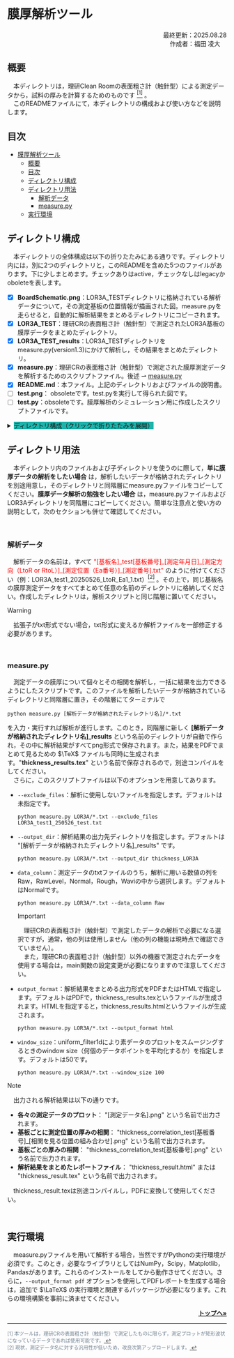 <div id="top"></div>

# 膜厚解析ツール

<p align="right">最終更新：2025.08.28</br>作成者：福田 凌大&ensp;&nbsp;&nbsp;</p>


## 概要
<div id="abstract"></div>

&emsp;本ディレクトリは，理研Clean Roomの表面粗さ計（触針型）による測定データから，試料の厚みを計算するためのものです [<sup>[1]</sup>](#footnote1) 。<br/>
&emsp;このREADMEファイルにて，本ディレクトリの構成および使い方などを説明します。


## 目次
<div id="tableofcount"></div>

- [膜厚解析ツール](#膜厚解析ツール)
  - [概要](#概要)
  - [目次](#目次)
  - [ディレクトリ構成](#ディレクトリ構成)
  - [ディレクトリ用法](#ディレクトリ用法)
    - [解析データ](#解析データ)
    - [measure.py](#measurepy)
  - [実行環境](#実行環境)


## ディレクトリ構成
<div id="section1"></div>

&emsp;本ディレクトリの全体構成は以下の折りたたみにある通りです。ディレクトリ内には，別に2つのディレクトリと，このREADMEを含めた5つのファイルがあります。下に少しまとめます。チェックありはactive，チェックなしはlegacyかoboleteを表します。

- [x] **BoardSchematic.png**：LOR3A_TESTディレクトリに格納されている解析データについて，その測定基板の位置情報が描画された図。measure.pyを走らせると，自動的に解析結果をまとめるディレクトリにコピーされます。
- [x] **LOR3A_TEST**：理研CRの表面粗さ計（触針型）で測定されたLOR3A基板の膜厚データをまとめたディレクトリ。
- [x] **LOR3A_TEST_results**：LOR3A_TESTディレクトリをmeasure.py(version1.3)にかけて解析し，その結果をまとめたディレクトリ。
- [x] **measure.py**：理研CRの表面粗さ計（触針型）で測定された膜厚測定データを解析するためのスクリプトファイル。後述 $\rightharpoonup$ [measure.py](#measurepy)
- [x] **README.md**：本ファイル。上記のディレクトリおよびファイルの説明書。
- [ ] **test.png**： obsoleteです。test.pyを実行して得られた図です。
- [ ] **test.py**：obsoleteです。膜厚解析のシミュレーション用に作成したスクリプトファイルです。

<details>
    <summary><span style="background-color: #20B2AA; ">ディレクトリ構成（クリックで折りたたみを展開）</span></summary>

    .
    ├── BoardSchematic.png
    ├── LOR3A_TEST
    │   ├── LOR3A_test1_250526_LtoR_Ea1_1.txt
    │   ├── LOR3A_test1_250526_LtoR_Ea3_1.txt
    │   ├── LOR3A_test1_250526_LtoR_Ea3_2.txt
    │   ├── LOR3A_test1_250526_LtoR_Ea4_1.txt
    │   ├── LOR3A_test1_250526_LtoR_Ea5_1.txt
    │   ├── LOR3A_test1_250526_RtoL_Ea1_1.txt
    │   ├── LOR3A_test1_250526_RtoL_Ea1_2.txt
    │   ├── LOR3A_test1_250526_RtoL_Ea2_1.txt
    │   ├── LOR3A_test1_250526_RtoL_Ea3_1.txt
    │   ├── LOR3A_test1_250526_RtoL_Ea4_1.txt
    │   ├── LOR3A_test1_250526_RtoL_Ea4_2.txt
    │   ├── LOR3A_test1_250526_RtoL_Ea5_1.txt
    │   ├── LOR3A_test1_250526_test.txt
    │   ├── LOR3A_test2_250526_LtoR_Ea1_1.txt
    │   ├── LOR3A_test2_250526_LtoR_Ea1_2.txt
    │   ├── LOR3A_test2_250526_LtoR_Ea2_1.txt
    │   ├── LOR3A_test2_250526_LtoR_Ea3_1.txt
    │   ├── LOR3A_test2_250526_LtoR_Ea3_2.txt
    │   ├── LOR3A_test2_250526_LtoR_Ea3_3.txt
    │   ├── LOR3A_test2_250526_LtoR_Ea4_1.txt
    │   ├── LOR3A_test2_250526_LtoR_Ea4_2.txt
    │   ├── LOR3A_test2_250526_LtoR_Ea5_1.txt
    │   ├── LOR3A_test2_250526_LtoR_Ea5_2.txt
    │   ├── LOR3A_test2_250526_RtoL_Ea1_1.txt
    │   ├── LOR3A_test2_250526_RtoL_Ea1_2.txt
    │   ├── LOR3A_test2_250526_RtoL_Ea1_3.txt
    │   ├── LOR3A_test2_250526_RtoL_Ea2_1.txt
    │   ├── LOR3A_test2_250526_RtoL_Ea3_1.txt
    │   ├── LOR3A_test2_250526_RtoL_Ea3_2.txt
    │   ├── LOR3A_test2_250526_RtoL_Ea4_1.txt
    │   ├── LOR3A_test2_250526_RtoL_Ea5_1.txt
    │   ├── LOR3A_test3_250526_LtoR_Ea1_1.txt
    │   ├── LOR3A_test3_250526_LtoR_Ea2_1.txt
    │   ├── LOR3A_test3_250526_LtoR_Ea2_2.txt
    │   ├── LOR3A_test3_250526_LtoR_Ea3_1.txt
    │   ├── LOR3A_test3_250526_LtoR_Ea3_2.txt
    │   ├── LOR3A_test3_250526_LtoR_Ea4_1.txt
    │   ├── LOR3A_test3_250526_LtoR_Ea5_1.txt
    │   ├── LOR3A_test3_250526_RtoL_Ea1_1.txt
    │   ├── LOR3A_test3_250526_RtoL_Ea2_1.txt
    │   ├── LOR3A_test3_250526_RtoL_Ea3_1.txt
    │   ├── LOR3A_test3_250526_RtoL_Ea3_2.txt
    │   ├── LOR3A_test3_250526_RtoL_Ea4_1.txt
    │   └── LOR3A_test3_250526_RtoL_Ea5_1.txt
    ├── LOR3A_TEST_results
    │   ├── BoardSchematic.png
    │   ├── LOR3A_test1_250526_LtoR_Ea1_1.png
    │   ├── LOR3A_test1_250526_LtoR_Ea3_1.png
    │   ├── LOR3A_test1_250526_LtoR_Ea3_2.png
    │   ├── LOR3A_test1_250526_LtoR_Ea4_1.png
    │   ├── LOR3A_test1_250526_LtoR_Ea5_1.png
    │   ├── LOR3A_test1_250526_RtoL_Ea1_1.png
    │   ├── LOR3A_test1_250526_RtoL_Ea1_2.png
    │   ├── LOR3A_test1_250526_RtoL_Ea2_1.png
    │   ├── LOR3A_test1_250526_RtoL_Ea3_1.png
    │   ├── LOR3A_test1_250526_RtoL_Ea4_1.png
    │   ├── LOR3A_test1_250526_RtoL_Ea4_2.png
    │   ├── LOR3A_test1_250526_RtoL_Ea5_1.png
    │   ├── LOR3A_test1_250526_test.png
    │   ├── LOR3A_test2_250526_LtoR_Ea1_1.png
    │   ├── LOR3A_test2_250526_LtoR_Ea1_2.png
    │   ├── LOR3A_test2_250526_LtoR_Ea2_1.png
    │   ├── LOR3A_test2_250526_LtoR_Ea3_1.png
    │   ├── LOR3A_test2_250526_LtoR_Ea3_2.png
    │   ├── LOR3A_test2_250526_LtoR_Ea3_3.png
    │   ├── LOR3A_test2_250526_LtoR_Ea4_1.png
    │   ├── LOR3A_test2_250526_LtoR_Ea4_2.png
    │   ├── LOR3A_test2_250526_LtoR_Ea5_1.png
    │   ├── LOR3A_test2_250526_LtoR_Ea5_2.png
    │   ├── LOR3A_test2_250526_RtoL_Ea1_1.png
    │   ├── LOR3A_test2_250526_RtoL_Ea1_2.png
    │   ├── LOR3A_test2_250526_RtoL_Ea1_3.png
    │   ├── LOR3A_test2_250526_RtoL_Ea2_1.png
    │   ├── LOR3A_test2_250526_RtoL_Ea3_1.png
    │   ├── LOR3A_test2_250526_RtoL_Ea3_2.png
    │   ├── LOR3A_test2_250526_RtoL_Ea4_1.png
    │   ├── LOR3A_test2_250526_RtoL_Ea5_1.png
    │   ├── LOR3A_test3_250526_LtoR_Ea1_1.png
    │   ├── LOR3A_test3_250526_LtoR_Ea2_1.png
    │   ├── LOR3A_test3_250526_LtoR_Ea2_2.png
    │   ├── LOR3A_test3_250526_LtoR_Ea3_1.png
    │   ├── LOR3A_test3_250526_LtoR_Ea3_2.png
    │   ├── LOR3A_test3_250526_LtoR_Ea4_1.png
    │   ├── LOR3A_test3_250526_LtoR_Ea5_1.png
    │   ├── LOR3A_test3_250526_RtoL_Ea1_1.png
    │   ├── LOR3A_test3_250526_RtoL_Ea2_1.png
    │   ├── LOR3A_test3_250526_RtoL_Ea3_1.png
    │   ├── LOR3A_test3_250526_RtoL_Ea3_2.png
    │   ├── LOR3A_test3_250526_RtoL_Ea4_1.png
    │   ├── LOR3A_test3_250526_RtoL_Ea5_1.png
    │   ├── thickness_correlation_test1_Ea1-3-5.png
    │   ├── thickness_correlation_test1_Ea2-3-4.png
    │   ├── thickness_correlation_test1.png
    │   ├── thickness_correlation_test2_Ea1-3-5.png
    │   ├── thickness_correlation_test2_Ea2-3-4.png
    │   ├── thickness_correlation_test2.png
    │   ├── thickness_correlation_test3_Ea1-3-5.png
    │   ├── thickness_correlation_test3_Ea2-3-4.png
    │   ├── thickness_correlation_test3.png
    │   ├── thickness_results.html
    │   ├── thickness_results.pdf
    │   └── thickness_results.tex
    ├── measure.py
    ├── README.md
    ├── test.png
    └── test.py

<p align="right"><a href="#section1"><strong>セクションに戻る»</strong></a></p>
</details>


## ディレクトリ用法
<div id="section2"></div>

&emsp;本ディレクトリ内のファイルおよび子ディレクトリを使うのに際して，**単に膜厚データの解析をしたい場合** は，解析したいデータが格納されたディレクトリを別途用意し，そのディレクトリと同階層にmeasure.pyファイルをコピーしてください。**膜厚データ解析の勉強をしたい場合** は，measure.pyファイルおよびLOR3Aディレクトリを同階層にコピーしてください。簡単な注意点と使い方の説明として，次のセクションも併せて確認してください。

</br>


### 解析データ
<div id="section2.1"></div>

&emsp;解析データの名前は，すべて <span style="color: #FF0000; ">"[基板名]\_test[基板番号]\_[測定年月日]\_[測定方向（LtoR or RtoL）]\_[測定位置（Ea番号）]\_[測定番号].txt"</span> のように付けてください（例：LOR3A_test1_20250526_LtoR_Ea1_1.txt）[<sup>[2]</sup>](#footnote2) 。その上で，同じ基板名の膜厚測定データをすべてまとめて任意の名前のディレクトリに格納してください。作成したディレクトリは，解析スクリプトと同じ階層に置いてください。

> [!WARNING]
> &emsp;拡張子がtxt形式でない場合，txt形式に変えるか解析ファイルを一部修正する必要があります。

</br>


### measure.py
<div id="section2.2"></div>

&emsp;測定データの膜厚について個々とその相関を解析し，一括に結果を出力できるようにしたスクリプトです。このファイルを解析したいデータが格納されているディレクトリと同階層に置き，その階層にてターミナルで

```bash:実行コマンド
python measure.py [解析データが格納されたディレクトリ名]/*.txt
```

を入力・実行すれば解析が進行します。このとき，同階層に新しく **[解析データが格納されたディレクトリ名]\_results** という名前のディレクトリが自動で作られ，その中に解析結果がすべてpng形式で保存されます。また，結果をPDFでまとめて見るための $\TeX$ ファイルも同時に生成されます。"**thickness_results.tex**" という名前で保存されるので，別途コンパイルをしてください。</br>
&emsp;さらに，このスクリプトファイルは以下のオプションを用意してあります。

- `--exclude_files`：解析に使用しないファイルを指定します。デフォルトは未指定です。

    ```bash:使用例
    python measure.py LOR3A/*.txt --exclude_files LOR3A_test1_250526_test.txt
    ```
- `--output_dir`：解析結果の出力先ディレクトリを指定します。デフォルトは "[解析データが格納されたディレクトリ名]\_results" です。

    ```bash:使用例
    python measure.py LOR3A/*.txt --output_dir thickness_LOR3A
    ```
- `data_column`：測定データのtxtファイルのうち，解析に用いる数値の列をRaw，RawLevel，Normal，Rough，Waviの中から選択します。デフォルトはNormalです。

    ```bash:使用例
    python measure.py LOR3A/*.txt --data_column Raw
    ```
    > [!IMPORTANT]
    > &emsp;理研CRの表面粗さ計（触針型）で測定したデータの解析で必要になる選択ですが，通常，他の列は使用しません（他の列の機能は現時点で確認できていません）。</br>
    > &emsp;また，理研CRの表面粗さ計（触針型）以外の機器で測定されたデータを使用する場合は，main関数の設定変更が必要になりますので注意してください。
- `output_format`：解析結果をまとめる出力形式をPDFまたはHTMLで指定します。デフォルトはPDFで，thickness_results.texというファイルが生成されます。HTMLを指定すると，thickness_results.htmlというファイルが生成されます。

    ```bash:使用例
    python measure.py LOR3A/*.txt --output_format html
    ```
- `window_size`：uniform_filter1dにより素データのプロットをスムージングするときのwindow size（何個のデータポイントを平均化するか）を指定します。デフォルトは50です。

    ```bash:使用例
    python measure.py LOR3A/*.txt --window_size 100
    ```

> [!NOTE]
> &emsp;出力される解析結果は以下の通りです。
> - **各々の測定データのプロット**： "[測定データ名].png" という名前で出力されます。
> - **基板ごとに測定位置の厚みの相関**： "thickness\_correlation\_test[基板番号]\_[相関を見る位置の組み合わせ].png" という名前で出力されます。
> - **基板ごとの厚みの相関**： "thickness\_correlation\_test[基板番号].png" という名前で出力されます。
> - **解析結果をまとめたレポートファイル**： "thickness_result.html" または "thickness_result.tex" という名前で出力されます。
> 
> &emsp;thickness_result.texは別途コンパイルし，PDFに変換して使用してください。

</br>


## 実行環境
<div id="section3"></div>

&emsp;measure.pyファイルを用いて解析する場合，当然ですがPythonの実行環境が必須です。このとき，必要なライブラリとしてはNumPy，Scipy，Matplotlib，Pandasがあります。これらのインストールをしてから動作させてください。さらに，`--output_format pdf` オプションを使用してPDFレポートを生成する場合は，追加で $\LaTeX$ の実行環境と関連するパッケージが必要になります。これらの環境構築を事前に済ませてください。


<p align="right"><strong><a href="#top">トップへ»</a></strong></p>


---
<span id="footnote1" style="font-size: 80%; color: #708090; ">[1] 本ツールは，理研CRの表面粗さ計（触針型）で測定したものに限らず，測定プロットが矩形波状になっているデータであれば使用可能です。[ $\hookleftarrow$ ](#概要)</span>
</br>
<span id="footnote2" style="font-size: 80%; color: #708090; ">[2] 現状，測定データ名に対する汎用性が低いため，改良次第アップロードします。[ $\hookleftarrow$ ](#解析データ)</span>